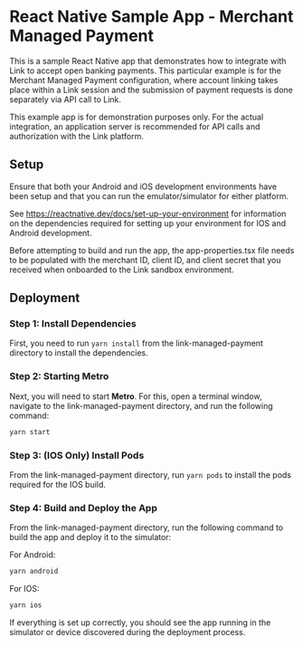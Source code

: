 # React Native Sample App - Merchant Managed Payment

This is a sample React Native app that demonstrates how to integrate with Link to accept open banking payments. This
particular example is for the Merchant Managed Payment configuration, where account linking takes place
within a Link session and the submission of payment requests is done separately via API call to Link.

This example app is for demonstration purposes only. For the actual integration, an application server is recommended 
for API calls and authorization with the Link platform. 

## Setup

Ensure that both your Android and iOS development environments have been setup and that you can run the
emulator/simulator for either platform.

See https://reactnative.dev/docs/set-up-your-environment for information on the dependencies required for setting up
your environment for IOS and Android development.

Before attempting to build and run the app, the app-properties.tsx file needs to be populated with the merchant ID,
client ID, and client secret that you received when onboarded to the Link sandbox environment.

## Deployment

### Step 1: Install Dependencies

First, you need to run ```yarn install``` from the link-managed-payment directory to install the dependencies.

### Step 2: Starting Metro

Next, you will need to start **Metro**. For this, open a terminal window, navigate to the link-managed-payment
directory, and run the following command:

```bash
yarn start
```

### Step 3: (IOS Only) Install Pods

From the link-managed-payment directory, run ```yarn pods``` to install the pods required for the IOS build.

### Step 4: Build and Deploy the App

From the link-managed-payment directory, run the following command to build the app and deploy it to the simulator:

For Android: 

```bash
yarn android
```

For IOS: 

```bash
yarn ios
```

If everything is set up correctly, you should see the app running in the simulator or device discovered during the
deployment process.